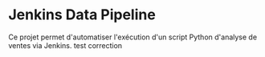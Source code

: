# Jenkins Data Pipeline

Ce projet permet d'automatiser l'exécution d'un script Python d'analyse de ventes via Jenkins.
test
correction